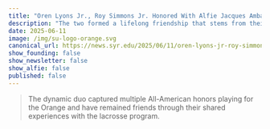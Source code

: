 ```yaml
---
title: "Oren Lyons Jr., Roy Simmons Jr. Honored With Alfie Jacques Ambassador Award"
description: "The two formed a lifelong friendship that stems from their days starring for the Syracuse University men’s lacrosse team from 1955-58."
date: 2025-06-11
image: /img/su-logo-orange.svg
canonical_url: https://news.syr.edu/2025/06/11/oren-lyons-jr-roy-simmons-jr-honored-with-alfie-jacques-ambassador-award/
show_founding: false
show_newsletter: false
show_alfie: false
published: false
---
```

> The dynamic duo captured multiple All-American honors playing for the Orange and have remained friends through their shared experiences with the lacrosse program.
